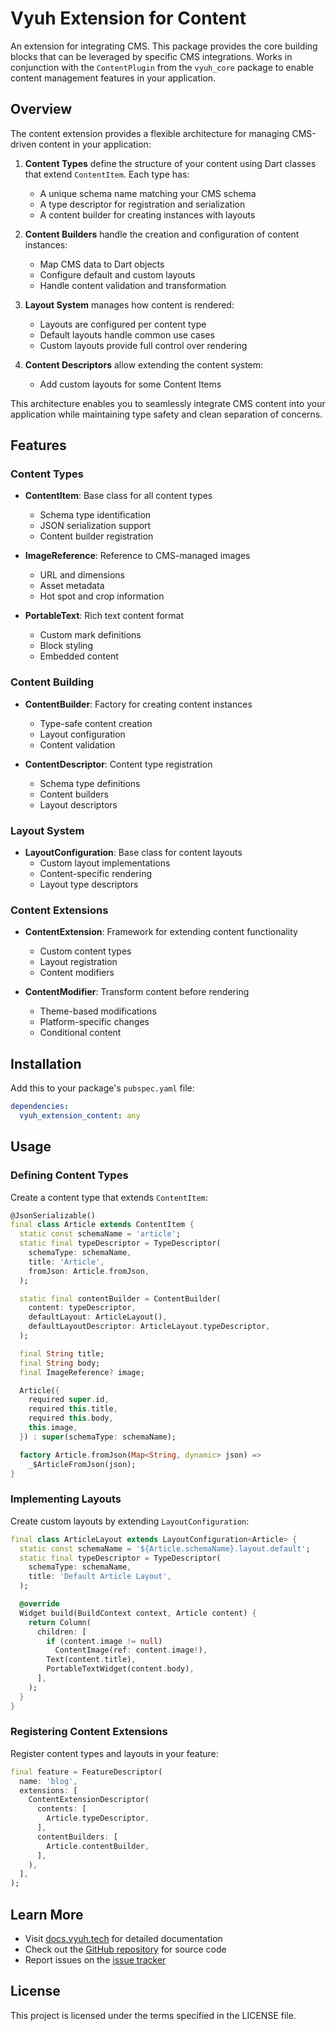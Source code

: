 # Vyuh Extension for Content

An extension for integrating CMS. This package provides the core building blocks
that can be leveraged by specific CMS integrations. Works in conjunction with the
`ContentPlugin` from the `vyuh_core` package to enable content management features
in your application.

## Overview

The content extension provides a flexible architecture for managing CMS-driven content in your application:

1. **Content Types** define the structure of your content using Dart classes that extend `ContentItem`. Each type has:
   - A unique schema name matching your CMS schema
   - A type descriptor for registration and serialization
   - A content builder for creating instances with layouts

2. **Content Builders** handle the creation and configuration of content instances:
   - Map CMS data to Dart objects
   - Configure default and custom layouts
   - Handle content validation and transformation

3. **Layout System** manages how content is rendered:
   - Layouts are configured per content type
   - Default layouts handle common use cases
   - Custom layouts provide full control over rendering

4. **Content Descriptors** allow extending the content system:
   - Add custom layouts for some Content Items

This architecture enables you to seamlessly integrate CMS content into your application while maintaining type safety and clean separation of concerns.

## Features

### Content Types

- **ContentItem**: Base class for all content types
  - Schema type identification
  - JSON serialization support
  - Content builder registration

- **ImageReference**: Reference to CMS-managed images
  - URL and dimensions
  - Asset metadata
  - Hot spot and crop information

- **PortableText**: Rich text content format
  - Custom mark definitions
  - Block styling
  - Embedded content

### Content Building

- **ContentBuilder**: Factory for creating content instances
  - Type-safe content creation
  - Layout configuration
  - Content validation

- **ContentDescriptor**: Content type registration
  - Schema type definitions
  - Content builders
  - Layout descriptors

### Layout System

- **LayoutConfiguration**: Base class for content layouts
  - Custom layout implementations
  - Content-specific rendering
  - Layout type descriptors

### Content Extensions

- **ContentExtension**: Framework for extending content functionality
  - Custom content types
  - Layout registration
  - Content modifiers

- **ContentModifier**: Transform content before rendering
  - Theme-based modifications
  - Platform-specific changes
  - Conditional content

## Installation

Add this to your package's `pubspec.yaml` file:

```yaml
dependencies:
  vyuh_extension_content: any
```

## Usage

### Defining Content Types

Create a content type that extends `ContentItem`:

```dart
@JsonSerializable()
final class Article extends ContentItem {
  static const schemaName = 'article';
  static final typeDescriptor = TypeDescriptor(
    schemaType: schemaName,
    title: 'Article',
    fromJson: Article.fromJson,
  );

  static final contentBuilder = ContentBuilder(
    content: typeDescriptor,
    defaultLayout: ArticleLayout(),
    defaultLayoutDescriptor: ArticleLayout.typeDescriptor,
  );

  final String title;
  final String body;
  final ImageReference? image;

  Article({
    required super.id,
    required this.title,
    required this.body,
    this.image,
  }) : super(schemaType: schemaName);

  factory Article.fromJson(Map<String, dynamic> json) => 
    _$ArticleFromJson(json);
}
```

### Implementing Layouts

Create custom layouts by extending `LayoutConfiguration`:

```dart
final class ArticleLayout extends LayoutConfiguration<Article> {
  static const schemaName = '${Article.schemaName}.layout.default';
  static final typeDescriptor = TypeDescriptor(
    schemaType: schemaName,
    title: 'Default Article Layout',
  );

  @override
  Widget build(BuildContext context, Article content) {
    return Column(
      children: [
        if (content.image != null)
          ContentImage(ref: content.image!),
        Text(content.title),
        PortableTextWidget(content.body),
      ],
    );
  }
}
```

### Registering Content Extensions

Register content types and layouts in your feature:

```dart
final feature = FeatureDescriptor(
  name: 'blog',
  extensions: [
    ContentExtensionDescriptor(
      contents: [
        Article.typeDescriptor,
      ],
      contentBuilders: [
        Article.contentBuilder,
      ],
    ),
  ],
);
```

## Learn More

- Visit [docs.vyuh.tech](https://docs.vyuh.tech) for detailed documentation
- Check out the [GitHub repository](https://github.com/vyuh-tech/vyuh) for source code
- Report issues on the [issue tracker](https://github.com/vyuh-tech/vyuh/issues)

## License

This project is licensed under the terms specified in the LICENSE file.
